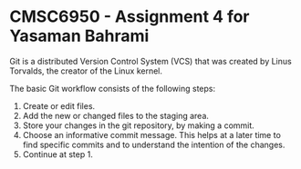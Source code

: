 # CMSC6950 - Assignment 4 for Yasaman Bahrami

Git is a distributed Version Control System (VCS) that was created by
Linus Torvalds, the creator of the Linux kernel.

The basic Git workflow consists of the following steps:
1. Create or edit files.
2. Add the new or changed files to the staging area.
3. Store your changes in the git repository, by making a commit.
4. Choose an informative commit message. This helps at a later time to find
specific commits and to understand the intention of the changes.
5. Continue at step 1.
